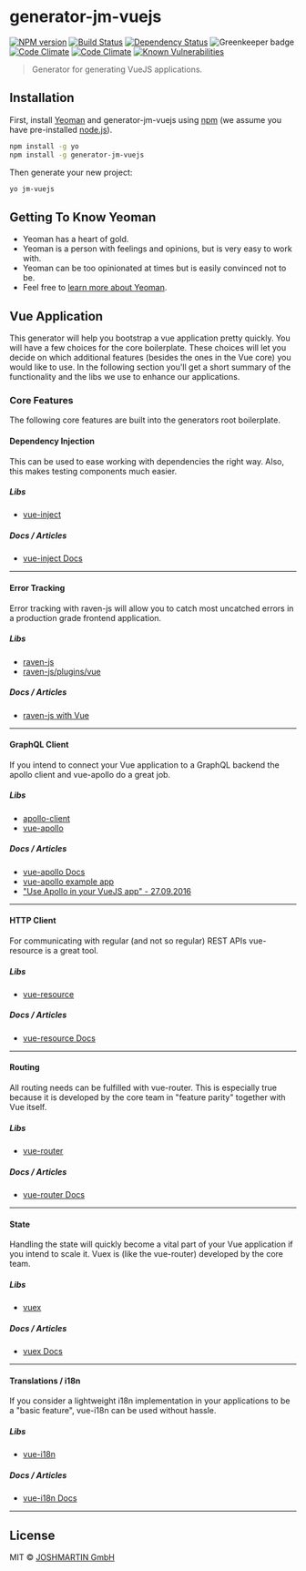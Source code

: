 # generator-jm-vuejs

[![NPM version][npm-image]][npm-url] [![Build Status][travis-image]][travis-url] [![Dependency Status][daviddm-image]][daviddm-url] ![Greenkeeper badge][greenkeeper-image] [![Code Climate][codeclimate-image]][codeclimate-url] [![Code Climate][codeclimate-coverage-image]][codeclimate-coverage-url]
[![Known Vulnerabilities][snyk-image]][snyk-url]

> Generator for generating VueJS applications.

## Installation

First, install [Yeoman](http://yeoman.io) and generator-jm-vuejs using [npm](https://www.npmjs.com/) (we assume you have pre-installed [node.js](https://nodejs.org/)).

```bash
npm install -g yo
npm install -g generator-jm-vuejs
```

Then generate your new project:

```bash
yo jm-vuejs
```

## Getting To Know Yeoman

* Yeoman has a heart of gold.
* Yeoman is a person with feelings and opinions, but is very easy to work with.
* Yeoman can be too opinionated at times but is easily convinced not to be.
* Feel free to [learn more about Yeoman](http://yeoman.io/).

## Vue Application

This generator will help you bootstrap a vue application pretty quickly. You will have a few choices for the core boilerplate. These choices will let you decide on which additional features (besides the ones in the Vue core) you would like to use. In the following section you'll get a short summary of the functionality and the libs we use to enhance our applications.

### Core Features

The following core features are built into the generators root boilerplate.

#### Dependency Injection

This can be used to ease working with dependencies the right way. Also, this makes testing components much easier.

##### Libs

* [vue-inject](https://www.npmjs.com/package/vue-inject)

##### Docs / Articles

* [vue-inject Docs](https://github.com/jpex-js/vue-inject/blob/master/README.md)

---

#### Error Tracking

Error tracking with raven-js will allow you to catch most uncatched errors in a production grade frontend application.

##### Libs

* [raven-js](https://www.npmjs.com/package/raven-js)
* [raven-js/plugins/vue](https://github.com/getsentry/raven-js/blob/master/plugins/vue.js)

##### Docs / Articles

* [raven-js with Vue](https://github.com/getsentry/raven-js/blob/master/docs/integrations/vue.rst)

---

#### GraphQL Client

If you intend to connect your Vue application to a GraphQL backend the apollo client and vue-apollo do a great job.

##### Libs

* [apollo-client](https://www.npmjs.com/package/apollo-client)
* [vue-apollo](https://www.npmjs.com/package/vue-apollo)

##### Docs / Articles

* [vue-apollo Docs](https://github.com/Akryum/vue-apollo)
* [vue-apollo example app](https://github.com/Akryum/vue-apollo-example)
* ["Use Apollo in your VueJS app" - 27.09.2016](https://dev-blog.apollodata.com/use-apollo-in-your-vuejs-app-89812429d8b2)

---

#### HTTP Client

For communicating with regular (and not so regular) REST APIs vue-resource is a great tool.

##### Libs

* [vue-resource](https://www.npmjs.com/package/vue-resource)

##### Docs / Articles

* [vue-resource Docs](https://github.com/pagekit/vue-resource)

---

#### Routing

All routing needs can be fulfilled with vue-router. This is especially true because it is developed by the core team in "feature parity" together with Vue itself.

##### Libs

* [vue-router](https://www.npmjs.com/package/vue-router)

##### Docs / Articles

* [vue-router Docs](https://router.vuejs.org/en/)

---

#### State

Handling the state will quickly become a vital part of your Vue application if you intend to scale it. Vuex is (like the vue-router) developed by the core team.

##### Libs

* [vuex](https://www.npmjs.com/package/vuex)

##### Docs / Articles

* [vuex Docs](https://vuex.vuejs.org/en/)

---

#### Translations / i18n

If you consider a lightweight i18n implementation in your applications to be a "basic feature", vue-i18n can be used without hassle.

##### Libs

* [vue-i18n](https://www.npmjs.com/package/vue-i18n)

##### Docs / Articles

* [vue-i18n Docs](https://kazupon.github.io/vue-i18n/)

---

## License

MIT © [JOSHMARTIN GmbH](https://joshmartin.ch)

[snyk-image]: https://snyk.io/test/github/jshmrtn/generator-jm-vuejs/badge.svg
[snyk-url]: https://snyk.io/test/github/jshmrtn/generator-jm-vuejs
[npm-image]: https://badge.fury.io/js/generator-jm-vuejs.svg
[npm-url]: https://npmjs.org/package/@jshmrtn/generator-jm-vuejs
[travis-image]: https://travis-ci.org/jshmrtn/generator-jm-vuejs.svg?branch=master
[travis-url]: https://travis-ci.org/jshmrtn/generator-jm-vuejs
[daviddm-image]: https://david-dm.org/jshmrtn/generator-jm-vuejs.svg?theme=shields.io
[daviddm-url]: https://david-dm.org/jshmrtn/generator-jm-vuejs
[greenkeeper-image]: https://badges.greenkeeper.io/jshmrtn/generator-jm-vuejs.svg
[codeclimate-image]: https://codeclimate.com/github/jshmrtn/generator-jm-vuejs/badges/gpa.svg
[codeclimate-url]: https://codeclimate.com/github/jshmrtn/generator-jm-vuejs
[codeclimate-coverage-image]: https://codeclimate.com/github/jshmrtn/generator-jm-vuejs/badges/coverage.svg
[codeclimate-coverage-url]: https://codeclimate.com/github/jshmrtn/generator-jm-vuejs/coverage
